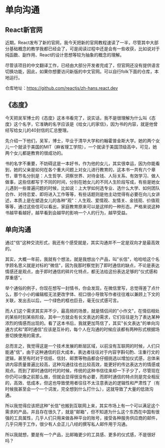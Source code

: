 # 单向沟通
## React新官网

近期，React发布了新的官网，我今天把新的官网教程速读了一半，尽管其中大部分基础概念的教学我都已经会了，可是阅读过程中还是会有一些收获，比如说对于纯函数、副作用、React的设计思想等较为抽象的概念的理解。

尽管该项目的中文翻译工作，已经由大部分开发者完成了，但官网还没有提供语言切换功能，因此，如果你想要访问新版的中文官网。可以自行folk下面的仓库，本地运行。

仓库地址：https://github.com/reactjs/zh-hans.react.dev

## 《态度》

今天把吴军博士的《态度》这本书看完了，说实话，我不是很理解为什么叫《态度》这个名字，它准确的名字应该是《给女儿的家信》，因为书的内容，就是他曾经写给女儿的40封信的汇总整理。

先介绍一下他们，吴军，博士，毕业于清华大学和约翰霍普金斯大学。她的两个女儿一个就读于美国的MIT（麻省理工学院），一个就读于美国顶级高中，可见，她两个女儿都是教育的很成功的。

书的名字不重要，不妨碍这是一本好书，作为他的女儿，其实很幸运，因为你能看到，她的父亲是如何在各个重大问题上对女儿进行教育的，这本书一共有六个章节，章节名分别是：人生哲学、洞察世界、对待金钱、人际关系、有效学习、做人做事，这些信都写于不同的时间，分别在她女儿的不同人生阶段写成，有些是她女儿遇到一些普遍问题的时候，比如说：上大学如何选专业、选什么大学、如何团队合作、对待恋爱、即将进入工作等等，有些话题则是他主动觉得有必要在向儿女讲述，本质上是在塑造女儿的各种"观"：人生观、爱情观、友情关、金钱观、价值观等等，通过这些信可以看出，家庭教育原来可以是这样的一种形态。严格来说这种书越早看越好，越早看到会越早的影响一个人的行为，越早受益。

## 单向沟通

通过"信"这种交流形式，我还有个感受就是，其实沟通并不一定是双向才是最高效的。

其实，大概一年前，我就有个想法，就是我想出个产品，叫"长信"，哈哈哈这个名字顾名思义就是对标的"微信"，因为我那时察觉到了即时通信的缺点，不论是表达情感还是观点，由于即时通信的碎片化特点，都无法给这份表达足够的"仪式感和厚重感"。

举个通俗的例子，你现在想写一封情书，你会发现，在微信里写，总觉得差了点什么，那个小小的编辑框无法更改字体、视口很小导致写作者往往难以兼顾上下文的关联，发出去以后，一个绿色的框也巨丑，毫无仪式感可言。

而人们这个需求其实并不少，最高频的场景，就是情侣间的"小作文"，在情侣相处的某些时刻某些阶段，其中一方就会有长文表达的需求，它们往往是为了表达某种浓烈的情感而出现的。看了这本书后，我就更加笃信了，其实"长文表达"的单向沟通方式和"即时通信"应该是互补的，每个人在沟通的时候应该都有两种形式根据场景切换使用的需求。

总而言之，我觉得这是一个技术发展的断层区域，以前没有互联网的时候，人们只能通"信"，由于这种通信的巨大成本，表达者往往对于内容字斟句酌、注重行文的逻辑，甚至有时对于信纸、信封、邮票等物品都会仔细挑选以增加仪式感，总体来讲内容质量普遍比较高，这种沟通往往也比较高效，能更好的传达表达方的情感或观点。而到了即时通信时代的时候，传统的这种书信往来却一下子少了，尽管现在你仍可以像之前那么做，但就会显得很没有必要，而即时通信的特点则是完全相反的，高效、低成本，但这也导致使用者往往不太注意表达的逻辑性和严肃性了（有时候我甚至会一个一个词发，完全想到什么打什么），这就导致了大量的低效沟通。

所以我觉得应该把这种"长信"也搬到互联网上来，其实市场上有一个可以满足这个需求的产品，并且存在很久了，就是"邮箱"，但不知道为什么这个东西在中国有很强的工具属性，几乎人们只用来做各种平台的账号，接受各种服务供应商的邮件，几乎只用于工作，很少有人会正儿八经的撰写私人邮件用于沟通。

所以我就想，要是有一个产品，比邮箱更少的工具感、更多的仪式感，不是很好吗？